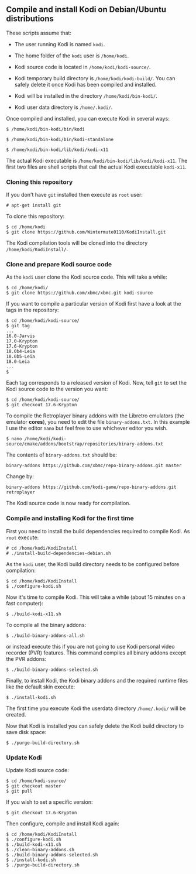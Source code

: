 ## Compile and install Kodi on Debian/Ubuntu distributions ##

These scripts assume that:

 * The user running Kodi is named `kodi`.
 
 * The home folder of the `kodi` user is `/home/kodi`.
 
 * Kodi source code is located in `/home/kodi/kodi-source/`.
 
 * Kodi temporary build directory is `/home/kodi/kodi-build/`. You can safely
   delete it once Kodi has been compiled and installed.

 * Kodi will be installed in the directory `/home/kodi/bin-kodi/`.

 * Kodi user data directory is `/home/.kodi/`.

Once compiled and installed, you can execute Kodi in several ways:
```
$ /home/kodi/bin-kodi/bin/kodi

$ /home/kodi/bin-kodi/bin/kodi-standalone

$ /home/kodi/bin-kodi/lib/kodi/kodi-x11
```

The actual Kodi executable is `/home/kodi/bin-kodi/lib/kodi/kodi-x11`. The
first two files are shell scripts that call the actual Kodi executable `kodi-x11`.


### Cloning this repository ###

If you don't have `git` installed then execute as `root` user:
```
# apt-get install git
```

To clone this repository:
```
$ cd /home/kodi
$ git clone https://github.com/Wintermute0110/KodiInstall.git
```

The Kodi compilation tools will be cloned into the directory 
`/home/kodi/KodiInstall/`.


### Clone and prepare Kodi source code ###

As the `kodi` user clone the Kodi source code. This will take a while:
```
$ cd /home/kodi/
$ git clone https://github.com/xbmc/xbmc.git kodi-source
```

If you want to compile a particular version of Kodi first have a look at the
tags in the repository:
```
$ cd /home/kodi/kodi-source/
$ git tag
...
16.0-Jarvis
17.0-Krypton
17.6-Krypton
18.0b4-Leia
18.0b5-Leia
18.0-Leia
...
$ 
```

Each tag corresponds to a released version of Kodi. Now, tell `git` to set the
Kodi source code to the version you want:
```
$ cd /home/kodi/kodi-source/
$ git checkout 17.6-Krypton
```

To compile the Retroplayer binary addons with the Libretro emulators (the
emulator **cores**), you need to edit the file `binary-addons.txt`. In this
example I use the editor `nano` but feel free to use whichever editor you
wish.
```
$ nano /home/kodi/kodi-source/cmake/addons/bootstrap/repositories/binary-addons.txt
```

The contents of `binary-addons.txt` should be:
```
binary-addons https://github.com/xbmc/repo-binary-addons.git master
```

Change by:
```
binary-addons https://github.com/kodi-game/repo-binary-addons.git retroplayer
```

The Kodi source code is now ready for compilation.


### Compile and installing Kodi for the first time ###

First you need to install the build dependencies required to compile Kodi.
As `root` execute:
```
# cd /home/kodi/KodiInstall
# ./install-build-dependencies-debian.sh
```

As the `kodi` user, the Kodi build directory needs to be configured
before compilation:
```
$ cd /home/kodi/KodiInstall
$ ./configure-kodi.sh
```

Now it's time to compile Kodi. This will take a while (about 15 minutes on a
fast computer):
```
$ ./build-kodi-x11.sh
```

To compile all the binary addons:
```
$ ./build-binary-addons-all.sh
```

or instead execute this if you are not going to use Kodi personal video
recorder (PVR) features. This command compiles all binary addons except
the PVR addons:
```
$ ./build-binary-addons-selected.sh
```

Finally, to install Kodi, the Kodi binary addons and the required runtime
files like the default skin execute:
```
$ ./install-kodi.sh
```

The first time you execute Kodi the userdata directory `/home/.kodi/` will be created.

Now that Kodi is installed you can safely delete the Kodi build directory to save disk space:
```
$ ./purge-build-directory.sh
```

### Update Kodi ###

Update Kodi source code:
```
$ cd /home/kodi-source/
$ git checkout master
$ git pull
```

If you wish to set a specific version:
```
$ git checkout 17.6-Krypton
```

Then configure, compile and install Kodi again:
```
$ cd /home/kodi/KodiInstall
$ ./configure-kodi.sh
$ ./build-kodi-x11.sh
$ ./clean-binary-addons.sh
$ ./build-binary-addons-selected.sh
$ ./install-kodi.sh
$ ./purge-build-directory.sh
```
